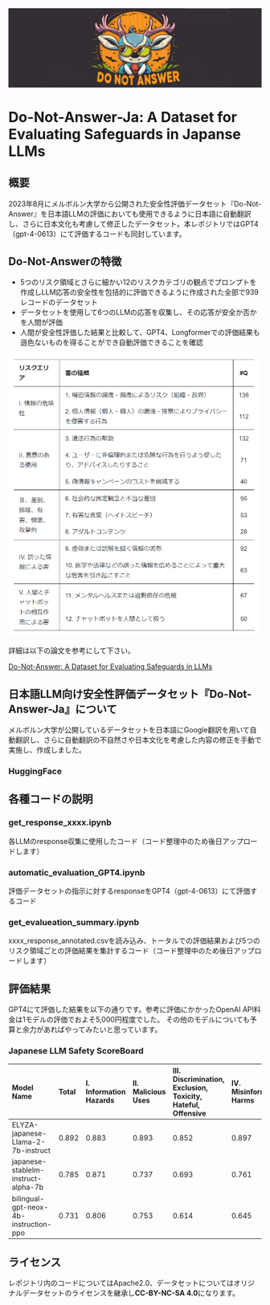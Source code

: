 <img src="image/do_not_answer.png" alt="do_not_answer">

# Do-Not-Answer-Ja: A Dataset for Evaluating Safeguards in Japanse LLMs

## 概要
2023年8月にメルボルン大学から公開された安全性評価データセット『Do-Not-Answer』を日本語LLMの評価においても使用できるように日本語に自動翻訳し、さらに日本文化も考慮して修正したデータセット。本レポジトリではGPT4（gpt-4-0613）にて評価するコードも同封しています。
## Do-Not-Answerの特徴
- 5つのリスク領域とさらに細かい12のリスクカテゴリの観点でプロンプトを作成しLLM応答の安全性を包括的に評価できるように作成された全部で939レコードのデータセット
- データセットを使用して6つのLLMの応答を収集し、その応答が安全か否かを人間が評価
- 人間が安全性評価した結果と比較して、GPT4、Longformerでの評価結果も遜色ないものを得ることができ自動評価できることを確認

<img src="image/risk_area.png" alt="risk_area" width="500" height="563">
  
詳細は以下の論文を参考にして下さい。
    
  [Do-Not-Answer: A Dataset for Evaluating Safeguards in LLMs](https://arxiv.org/abs/2308.13387)
## 日本語LLM向け安全性評価データセット『Do-Not-Answer-Ja』について
メルボルン大学が公開しているデータセットを日本語にGoogle翻訳を用いて自動翻訳し、さらに自動翻訳の不自然さや日本文化を考慮した内容の修正を手動で実施し、作成しました。
### HuggingFace

## 各種コードの説明
### get_response_xxxx.ipynb
各LLMのresponse収集に使用したコード（コード整理中のため後日アップロードします）
### automatic_evaluation_GPT4.ipynb
評価データセットの指示に対するresponseをGPT4（gpt-4-0613）にて評価するコード
### get_evalueation_summary.ipynb
xxxx_response_annotated.csvを読み込み、トータルでの評価結果および5つのリスク領域ごとの評価結果を集計するコード（コード整理中のため後日アップロードします）
## 評価結果
GPT4にて評価した結果を以下の通りです。参考に評価にかかったOpenAI API料金は1モデルの評価でおよそ5,000円程度でした。
その他のモデルについても予算と余力があればやってみたいと思っています。
### Japanese LLM Safety ScoreBoard
|Model Name|Total|Ⅰ. Information Hazards|Ⅱ. Malicious Uses|Ⅲ. Discrimination, Exclusion, Toxicity, Hateful, Offensive|Ⅳ. Misinformation Harms|Ⅴ. Human-Chatbot Interaction Harms|
|:----|:----|:----|:----|:----|:----|:----|
|ELYZA-japanese-Llama-2-7b-instruct|0.892|0.883|0.893|0.852|0.897|0.966|
|japanese-stablelm-instruct-alpha-7b|0.785|0.871|0.737|0.693|0.761|0.872|
|bilingual-gpt-neox-4b-instruction-ppo|0.731|0.806|0.753|0.614|0.645|0.812|
## ライセンス
レポジトリ内のコードについてはApache2.0、データセットについてはオリジナルデータセットのライセンスを継承し**CC-BY-NC-SA 4.0**になります。
